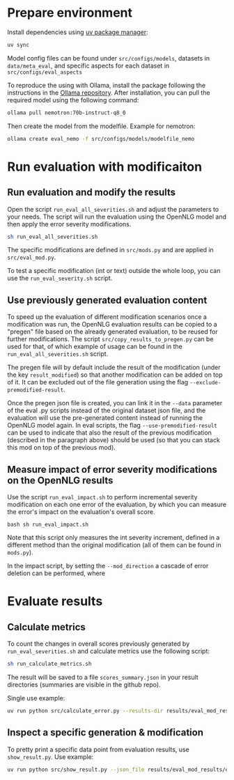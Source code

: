 
# Prepare environment

Install dependencies using [uv package manager](https://docs.astral.sh/uv/getting-started/installation/):
```sh
uv sync
```

Model config files can be found under `src/configs/models`, datasets in `data/meta_eval`, and specific aspects for each dataset in `src/configs/eval_aspects`

To reproduce the using with Ollama, install the package following the instructions in the [Ollama repository](https://github.com/ollama/ollama). After installation, you can pull the required model using the following command:

```sh
ollama pull nemotron:70b-instruct-q8_0
```
Then create the model from the modelfile. Example for nemotron:
```sh
ollama create eval_nemo -f src/configs/models/modelfile_nemo
```

# Run evaluation with modificaiton

## Run evaluation and modify the results

Open the script `run_eval_all_severities.sh` and adjust the parameters to your needs. The script will run the evaluation using the OpenNLG model and then apply the error severity modifications.

```bash
sh run_eval_all_severities.sh
```

The specific modifications are defined in `src/mods.py` and are applied in `src/eval_mod.py`. 

To test a specific modification (int or text) outside the whole loop, you can use the `run_eval_severity.sh` script.

## Use previously generated evaluation content

To speed up the evaluation of different modification scenarios once a modification was run, the OpenNLG evaluation results can be copied to a "pregen" file based on the already generated evaluation, to be reused for further modifications. The script `src/copy_results_to_pregen.py` can be used for that, of which example of usage can be found in the `run_eval_all_severities.sh` script.

The pregen file will by default include the result of the modification (under the key `result_modified`) so that another modification can be added on top of it. It can be excluded out of the file generation using the flag `--exclude-premodified-result`.

Once the pregen json file is created, you can link it in the `--data` parameter of the eval .py scripts instead of the original dataset json file, and the evaluation will use the pre-generated content instead of running the OpenNLG model again. In eval scripts, the flag `--use-premodified-result` can be used to indicate that also the result of the previous modification (described in the paragraph above) should be used (so that you can stack this mod on top of the previous mod).

## Measure impact of error severity modifications on the OpenNLG results

Use the script `run_eval_impact.sh` to perform incremental severity modification on each one error of the evaluation, by which you can measure the error's impact on the evaluation's overall score.

``bash
sh run_eval_impact.sh
``

Note that this script only measures the int severity increment, defined in a different method than the original modification (all of them can be found in `mods.py`).

In the impact script, by setting the `--mod_direction` a cascade of error deletion can be performed, where  

# Evaluate results

## Calculate metrics

To count the changes in overall scores previously generated by `run_eval_severities.sh` and calculate metrics use the following script:
```sh
sh run_calculate_metrics.sh
```

The result will be saved to a file `scores_summary.json` in your result directories (summaries are visible in the github repo).

Single use example:
```sh
uv run python src/calculate_error.py --results-dir results/eval_mod_results/qags/factual_consistency/eval_nemo_textsev1
```

## Inspect a specific generation & modification

To pretty print a specific data point from evaluation results, use `show_result.py`. Use example:
```sh
uv run python src/show_result.py --json_file results/eval_mod_results/eval_nemo_textsev1/cnndm-79.json
```